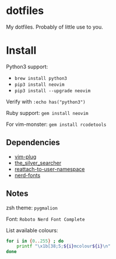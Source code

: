 # dotfiles

My dotfiles. Probably of little use to you.

# Install
Python3 support:

* `brew install python3`
* `pip3 install neovim`
* `pip3 install --upgrade neovim`

Verify with `:echo has("python3")`

Ruby support:
`gem install neovim`

For vim-monster:
`gem install rcodetools`

## Dependencies
* [vim-plug](https://github.com/junegunn/vim-plug)
* [the_silver_searcher](https://github.com/ggreer/the_silver_searcher)
* [reattach-to-user-namespace](https://github.com/ChrisJohnsen/tmux-MacOSX-pasteboard)
* [nerd-fonts](https://github.com/ryanoasis/nerd-fonts)

## Notes
zsh theme: `pygmalion`

Font: `Roboto Nerd Font Complete`

List available colours:

```bash
for i in {0..255} ; do
    printf "\x1b[38;5;${i}mcolour${i}\n"
done
```
